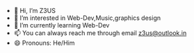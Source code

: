 - 👋 Hi, I’m Z3US
- 👀 I’m interested in Web-Dev,Music,graphics design
- 🌱 I’m currently learning Web-Dev
- 📫 You can always reach me through email z3us@outlook.in
- 😄 Pronouns: He/Him
